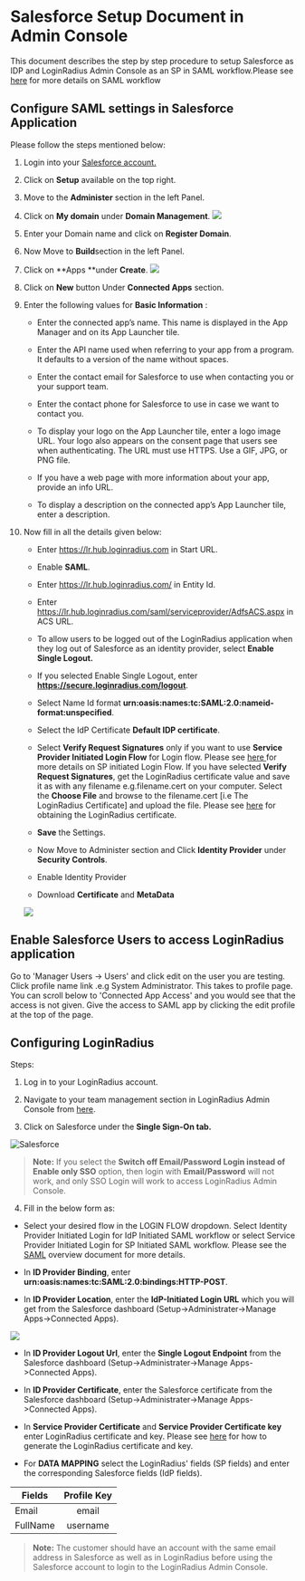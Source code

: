 # Salesforce Setup Document  in Admin Console

This document describes the step by step procedure to setup Salesforce as IDP and LoginRadius Admin Console as an SP in SAML workflow.Please see [here](/single-sign-on/concept/saml-miscellaneous/certificate/) for more details on SAML workflow


## Configure SAML settings in Salesforce Application

Please follow the steps mentioned below:

1. Login into your [Salesforce account.](https://login.salesforce.com/)
2. Click on **Setup** available on the top right.
3. Move to the **Administer** section in the left Panel.
4. Click on **My domain** under **Domain Management**.
![](https://apidocs.lrcontent.com/images/salesforce_275315d8abce71abb53.88501739.png "")
5. Enter your Domain name and click on **Register Domain**. 
6. Now Move to **Build**section in the left Panel.
7. Click on **Apps **under **Create**. 
![](https://apidocs.lrcontent.com/images/salesforce1_272355d8abcad4bf8e2.74227929.png "")
8. Click on **New** button Under **Connected Apps** section.

9. Enter the following values for **Basic Information** :
      - Enter the connected app’s name. This name is displayed in the App Manager and on its App Launcher tile.
  
      - Enter the API name used when referring to your app from a program. It defaults to a version of the name without spaces. 

      - Enter the contact email for Salesforce to use when contacting you or your support team. 

      - Enter the contact phone for Salesforce to use in case we want to contact you.

      - To display your logo on the App Launcher tile, enter a logo image URL. Your logo also appears on the consent page that users see when authenticating. The URL must use HTTPS. Use a GIF, JPG, or PNG file. 

      - If you have a web page with more information about your app, provide an info URL.

      - To display a description on the connected app’s App Launcher tile, enter a description. 

10. Now fill in all the details given below:

      - Enter https://lr.hub.loginradius.com in Start URL.

      - Enable **SAML**.

      - Enter https://lr.hub.loginradius.com/  in Entity Id.

      - Enter https://lr.hub.loginradius.com/saml/serviceprovider/AdfsACS.aspx in ACS URL.

      - To allow users to be logged out of the LoginRadius application when they log out of Salesforce as an identity provider, select **Enable Single Logout.**

      -  If you selected Enable Single Logout, enter **https://secure.loginradius.com/logout**.

      - Select Name Id format **urn:oasis:names:tc:SAML:2.0:nameid-format:unspecified**.

      - Select the IdP Certificate **Default IDP certificate**.

      - Select **Verify Request Signatures** only if you want to use **Service Provider Initiated Login   Flow** for Login flow. Please see [here ](/api/v2/single-sign-on/federated-sso/saml/overview/#serviceproviderinitiatedlogin8) for more details on SP initiated Login Flow. If you have selected **Verify Request Signatures**, get the LoginRadius certificate value and save it as with any filename e.g.filename.cert on your computer. Select the **Choose File** and browse to the filename.cert [i.e The LoginRadius Certificate] and upload the file. Please see [here](/single-sign-on/concept/saml-miscellaneous/certificate/) for obtaining the LoginRadius certificate.

      - **Save** the Settings.

      - Now Move to Administer section and Click **Identity Provider** under **Security Controls**.

      - Enable Identity Provider

      - Download **Certificate** and **MetaData**

      ![](https://apidocs.lrcontent.com/images/salesforce2_43025d8abfc6f03a62.79399523.png "")

## Enable Salesforce Users to access LoginRadius application

Go to 'Manager Users -> Users' and click edit on the user you are testing. Click profile name link .e.g System Administrator. This takes to profile page. You can scroll below to 'Connected App Access' and you would see that the access is not given. Give the access to SAML app by clicking the edit profile at the top of the page. 

## Configuring LoginRadius

Steps:

1. Log in to your LoginRadius account.

2. Navigate to your team management section in LoginRadius Admin Console from [here](https://secure.loginradius.com/account/team).

3. Click on Salesforce under the **Single Sign-On tab.**

![Salesforce](https://apidocs.lrcontent.com/images/Salesforce_1222962f20781ab8689.56039872.png "Salesforce")

 >**Note:** If you select the **Switch off Email/Password Login instead of Enable only SSO** option, then login with **Email/Password** will not work, and only SSO Login will work to access LoginRadius Admin Console.

4. Fill in the below form as: 

 - Select your desired flow in the LOGIN FLOW dropdown. Select Identity Provider Initiated Login for IdP Initiated SAML workflow or select Service Provider Initiated Login for SP Initiated SAML workflow. Please see the [SAML](/api/v2/single-sign-on/federated-sso/saml/overview/#loginradiusactsasanidentityprovider6) overview document for more details. 

 - In **ID Provider Binding**, enter **urn:oasis:names:tc:SAML:2.0:bindings:HTTP-POST**.
 
 - In **ID Provider Location**, enter the **IdP-Initiated Login URL** which you will get from the Salesforce dashboard (Setup->Administrater->Manage Apps->Connected Apps). 

![](https://apidocs.lrcontent.com/images/salesforce4_118355d8ac154740e86.45217196.png "")

 - In **ID Provider Logout Url**, enter the **Single Logout Endpoint** from the Salesforce dashboard (Setup->Administrater->Manage Apps->Connected Apps).
- In **ID Provider Certificate**, enter the Salesforce certificate from the Salesforce dashboard (Setup->Administrater->Manage Apps->Connected Apps).
- In **Service Provider Certificate** and **Service Provider Certificate key** enter LoginRadius certificate and key. Please see [here](/single-sign-on/concept/saml-miscellaneous/certificate/) for how to generate the LoginRadius certificate and key.

- For **DATA MAPPING** select the LoginRadius' fields (SP fields) and enter the corresponding Salesforce fields (IdP fields). 


 | Fields      |      Profile Key  | 
 |----------|:-------------:|
 | Email   |  email |
 |FullName  |  username   | 

>**Note:** The customer should have an account with the same email address in Salesforce as well as in LoginRadius before using the Salesforce account to login to the LoginRadius Admin Console.
